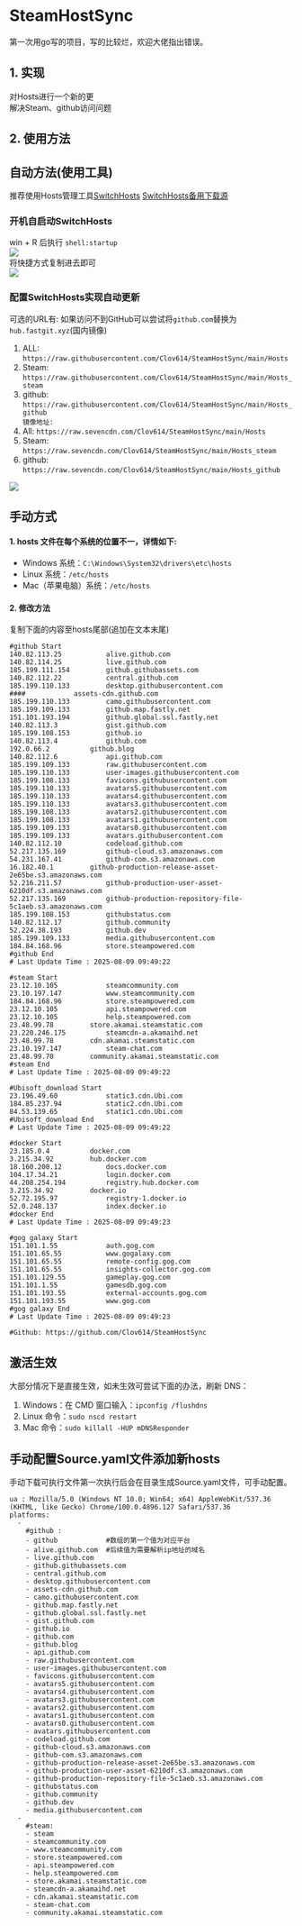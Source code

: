# SteamHostSync
第一次用go写的项目，写的比较烂，欢迎大佬指出错误。

## 1. 实现
对Hosts进行一个新的更  
解决Steam、github访问问题

## 2. 使用方法
## 自动方法(使用工具)
推荐使用Hosts管理工具[SwitchHosts](https://github.com/oldj/SwitchHosts) 
[SwitchHosts备用下载源](https://nas.iaimi.info/s/nT5pb8jMQp32QwB)
### 开机自启动SwitchHosts
win + R 后执行 `shell:startup`    
![](/img/1.png)  
将快捷方式复制进去即可  
![](/img/2.png)  
### 配置SwitchHosts实现自动更新  
可选的URL有:
如果访问不到GitHub可以尝试将`github.com`替换为`hub.fastgit.xyz`(国内镜像)
1. ALL: `https://raw.githubusercontent.com/Clov614/SteamHostSync/main/Hosts`  
2. Steam: `https://raw.githubusercontent.com/Clov614/SteamHostSync/main/Hosts_steam`  
3. github: `https://raw.githubusercontent.com/Clov614/SteamHostSync/main/Hosts_github`    
`镜像地址:`
4. All: `https://raw.sevencdn.com/Clov614/SteamHostSync/main/Hosts`  
5. Steam: `https://raw.sevencdn.com/Clov614/SteamHostSync/main/Hosts_steam`  
6. github: `https://raw.sevencdn.com/Clov614/SteamHostSync/main/Hosts_github`  

![](/img/3.png)

## 手动方式
#### 1. hosts 文件在每个系统的位置不一，详情如下:
- Windows 系统：`C:\Windows\System32\drivers\etc\hosts`
- Linux 系统：`/etc/hosts`
- Mac（苹果电脑）系统：`/etc/hosts`

#### 2. 修改方法
复制下面的内容至hosts尾部(追加在文本末尾)

```
#github Start
140.82.113.25			alive.github.com
140.82.114.25			live.github.com
185.199.111.154			github.githubassets.com
140.82.112.22			central.github.com
185.199.110.133			desktop.githubusercontent.com
####			assets-cdn.github.com
185.199.110.133			camo.githubusercontent.com
185.199.109.133			github.map.fastly.net
151.101.193.194			github.global.ssl.fastly.net
140.82.113.3			gist.github.com
185.199.108.153			github.io
140.82.113.4			github.com
192.0.66.2			github.blog
140.82.112.6			api.github.com
185.199.109.133			raw.githubusercontent.com
185.199.110.133			user-images.githubusercontent.com
185.199.108.133			favicons.githubusercontent.com
185.199.110.133			avatars5.githubusercontent.com
185.199.110.133			avatars4.githubusercontent.com
185.199.110.133			avatars3.githubusercontent.com
185.199.108.133			avatars2.githubusercontent.com
185.199.108.133			avatars1.githubusercontent.com
185.199.109.133			avatars0.githubusercontent.com
185.199.109.133			avatars.githubusercontent.com
140.82.112.10			codeload.github.com
52.217.135.169			github-cloud.s3.amazonaws.com
54.231.167.41			github-com.s3.amazonaws.com
16.182.40.1			github-production-release-asset-2e65be.s3.amazonaws.com
52.216.211.57			github-production-user-asset-6210df.s3.amazonaws.com
52.217.135.169			github-production-repository-file-5c1aeb.s3.amazonaws.com
185.199.108.153			githubstatus.com
140.82.112.17			github.community
52.224.38.193			github.dev
185.199.109.133			media.githubusercontent.com
184.84.168.96			store.steampowered.com
#github End
# Last Update Time : 2025-08-09 09:49:22 

#steam Start
23.12.10.105			steamcommunity.com
23.10.197.147			www.steamcommunity.com
184.84.168.96			store.steampowered.com
23.12.10.105			api.steampowered.com
23.12.10.105			help.steampowered.com
23.48.99.78			store.akamai.steamstatic.com
23.220.246.175			steamcdn-a.akamaihd.net
23.48.99.78			cdn.akamai.steamstatic.com
23.10.197.147			steam-chat.com
23.48.99.70			community.akamai.steamstatic.com
#steam End
# Last Update Time : 2025-08-09 09:49:22 

#Ubisoft_download Start
23.196.49.60			static3.cdn.Ubi.com
184.85.237.94			static2.cdn.Ubi.com
84.53.139.65			static1.cdn.Ubi.com
#Ubisoft_download End
# Last Update Time : 2025-08-09 09:49:22 

#docker Start
23.185.0.4			docker.com
3.215.34.92			hub.docker.com
18.160.200.12			docs.docker.com
104.17.34.21			login.docker.com
44.208.254.194			registry.hub.docker.com
3.215.34.92			docker.io
52.72.195.97			registry-1.docker.io
52.0.248.137			index.docker.io
#docker End
# Last Update Time : 2025-08-09 09:49:23 

#gog galaxy Start
151.101.1.55			auth.gog.com
151.101.65.55			www.gogalaxy.com
151.101.65.55			remote-config.gog.com
151.101.65.55			insights-collector.gog.com
151.101.129.55			gameplay.gog.com
151.101.1.55			gamesdb.gog.com
151.101.193.55			external-accounts.gog.com
151.101.193.55			www.gog.com
#gog galaxy End
# Last Update Time : 2025-08-09 09:49:23 

#Github: https://github.com/Clov614/SteamHostSync

```

## 激活生效
大部分情况下是直接生效，如未生效可尝试下面的办法，刷新 DNS：
1. Windows：在 CMD 窗口输入：`ipconfig /flushdns`
2. Linux 命令：`sudo nscd restart`
3. Mac 命令：`sudo killall -HUP mDNSResponder`  

## 手动配置Source.yaml文件添加新hosts  
手动下载可执行文件第一次执行后会在目录生成Source.yaml文件，可手动配置。  

```
ua : Mozilla/5.0 (Windows NT 10.0; Win64; x64) AppleWebKit/537.36 (KHTML, like Gecko) Chrome/100.0.4896.127 Safari/537.36
platforms:
  -
    #github :
    - github            #数组的第一个值为对应平台
    - alive.github.com  #后续值为需要解析ip地址的域名
    - live.github.com
    - github.githubassets.com
    - central.github.com
    - desktop.githubusercontent.com
    - assets-cdn.github.com
    - camo.githubusercontent.com
    - github.map.fastly.net
    - github.global.ssl.fastly.net
    - gist.github.com
    - github.io
    - github.com
    - github.blog
    - api.github.com
    - raw.githubusercontent.com
    - user-images.githubusercontent.com
    - favicons.githubusercontent.com
    - avatars5.githubusercontent.com
    - avatars4.githubusercontent.com
    - avatars3.githubusercontent.com
    - avatars2.githubusercontent.com
    - avatars1.githubusercontent.com
    - avatars0.githubusercontent.com
    - avatars.githubusercontent.com
    - codeload.github.com
    - github-cloud.s3.amazonaws.com
    - github-com.s3.amazonaws.com
    - github-production-release-asset-2e65be.s3.amazonaws.com
    - github-production-user-asset-6210df.s3.amazonaws.com
    - github-production-repository-file-5c1aeb.s3.amazonaws.com
    - githubstatus.com
    - github.community
    - github.dev
    - media.githubusercontent.com
  -
    #steam:
    - steam
    - steamcommunity.com
    - www.steamcommunity.com
    - store.steampowered.com
    - api.steampowered.com
    - help.steampowered.com
    - store.akamai.steamstatic.com
    - steamcdn-a.akamaihd.net
    - cdn.akamai.steamstatic.com
    - steam-chat.com
    - community.akamai.steamstatic.com
```
